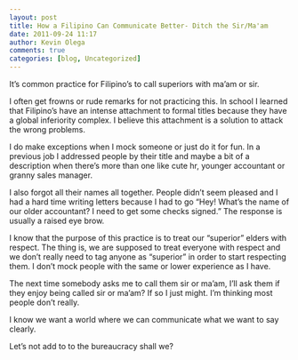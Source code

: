 ```yaml
---
layout: post
title: How a Filipino Can Communicate Better- Ditch the Sir/Ma'am
date: 2011-09-24 11:17
author: Kevin Olega
comments: true
categories: [blog, Uncategorized]
---
```

It’s common practice for Filipino’s to call superiors with ma’am or sir.

I often get frowns or rude remarks for not practicing this. In school I learned that Filipino’s have an intense attachment to formal titles because they have a global inferiority complex. I believe this attachment is a solution to attack the wrong problems.

I do make exceptions when I mock someone or just do it for fun. In a previous job I addressed people by their title and maybe a bit of a description when there’s more than one like cute hr, younger accountant or granny sales manager.

I also forgot all their names all together. People didn’t seem pleased and I had a hard time writing letters because I had to go “Hey! What’s the name of our older accountant? I need to get some checks signed.” The response is usually a raised eye brow.

I know that the purpose of this practice is to treat our “superior” elders with respect. The thing is, we are supposed to treat everyone with respect and we don’t really need to tag anyone as “superior” in order to start respecting them. I don’t mock people with the same or lower experience as I have.

The next time somebody asks me to call them sir or ma’am, I’ll ask them if they enjoy being called sir or ma’am? If so I just might. I’m thinking most people don’t really.

I know we want a world where we can communicate what we want to say clearly.

Let’s not add to to the bureaucracy shall we?
